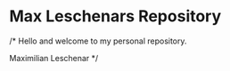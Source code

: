 # Max Leschenars Repository
 
/* Hello and welcome to my personal repository.

Maximilian Leschenar */
